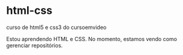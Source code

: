 # html-css
 curso de html5 e css3 do cursoemvideo

Estou aprendendo HTML e CSS. No momento, estamos vendo como gerenciar repositórios.